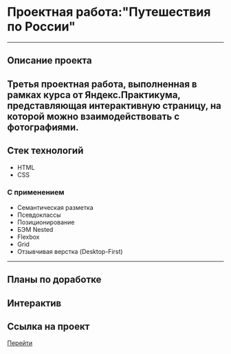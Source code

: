 # Проектная работа:"Путешествия по России"
---
## Описание проекта
Третья проектная работа, выполненная в рамках курса от Яндекс.Практикума, представляющая
интерактивную страницу, на которой можно взаимодействовать с фотографиями.
---
## Стек технологий
* HTML
* CSS
### С применением
* Семантическая разметка
* Псевдоклассы
* Позиционирование
* БЭМ Nested
* Flexbox
* Grid
* Отзывчивая верстка (Desktop-First)
---
## Планы по доработке
Интерактив 
---
## Cсылка на проект
[Перейти](https://sdfrthb.github.io/mesto-project-bootcamp/index.html)
